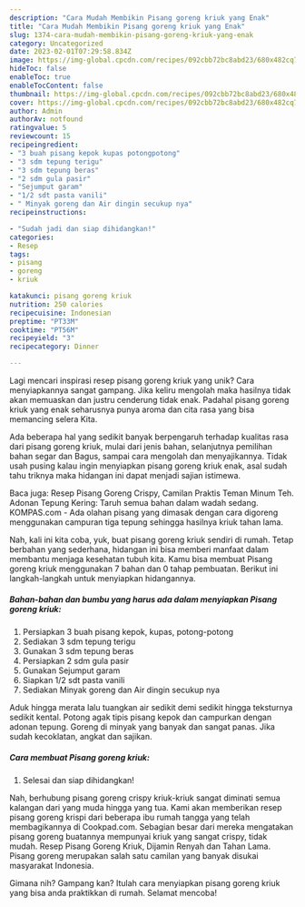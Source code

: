 ```yaml
---
description: "Cara Mudah Membikin Pisang goreng kriuk yang Enak"
title: "Cara Mudah Membikin Pisang goreng kriuk yang Enak"
slug: 1374-cara-mudah-membikin-pisang-goreng-kriuk-yang-enak
category: Uncategorized
date: 2023-02-01T07:29:58.834Z
image: https://img-global.cpcdn.com/recipes/092cbb72bc8abd23/680x482cq70/pisang-goreng-kriuk-foto-resep-utama.jpg
hideToc: false
enableToc: true
enableTocContent: false
thumbnail: https://img-global.cpcdn.com/recipes/092cbb72bc8abd23/680x482cq70/pisang-goreng-kriuk-foto-resep-utama.jpg
cover: https://img-global.cpcdn.com/recipes/092cbb72bc8abd23/680x482cq70/pisang-goreng-kriuk-foto-resep-utama.jpg
author: Admin
authorAv: notfound
ratingvalue: 5
reviewcount: 15
recipeingredient:
- "3 buah pisang kepok kupas potongpotong"
- "3 sdm tepung terigu"
- "3 sdm tepung beras"
- "2 sdm gula pasir"
- "Sejumput garam"
- "1/2 sdt pasta vanili"
- " Minyak goreng dan Air dingin secukup nya"
recipeinstructions:

- "Sudah jadi dan siap dihidangkan!"
categories:
- Resep
tags:
- pisang
- goreng
- kriuk

katakunci: pisang goreng kriuk 
nutrition: 250 calories
recipecuisine: Indonesian
preptime: "PT33M"
cooktime: "PT56M"
recipeyield: "3"
recipecategory: Dinner

---
```





Lagi mencari inspirasi resep pisang goreng kriuk yang unik? Cara menyiapkannya sangat gampang. Jika keliru mengolah maka hasilnya tidak akan memuaskan dan justru cenderung tidak enak. Padahal pisang goreng kriuk yang enak seharusnya punya aroma dan cita rasa yang bisa memancing selera Kita.





Ada beberapa hal yang sedikit banyak berpengaruh terhadap kualitas rasa dari pisang goreng kriuk, mulai dari jenis bahan, selanjutnya pemilihan bahan segar dan Bagus, sampai cara mengolah dan menyajikannya. Tidak usah pusing kalau ingin menyiapkan pisang goreng kriuk enak,      asal sudah tahu triknya maka hidangan ini dapat menjadi sajian istimewa.














Baca juga: Resep Pisang Goreng Crispy, Camilan Praktis Teman Minum Teh. Adonan Tepung Kering: Taruh semua bahan dalam wadah sedang. KOMPAS.com - Ada olahan pisang yang dimasak dengan cara digoreng menggunakan campuran tiga tepung sehingga hasilnya kriuk tahan lama.






Nah, kali ini kita coba, yuk, buat pisang goreng kriuk sendiri di rumah. Tetap berbahan yang sederhana, hidangan ini bisa memberi manfaat dalam membantu menjaga kesehatan tubuh kita. Kamu bisa membuat Pisang goreng kriuk menggunakan 7 bahan dan 0 tahap pembuatan. Berikut ini langkah-langkah untuk menyiapkan hidangannya.

<!--inarticleads1-->

##### Bahan-bahan dan bumbu yang harus ada dalam menyiapkan Pisang goreng kriuk:

1. Persiapkan 3 buah pisang kepok, kupas, potong-potong
1. Sediakan 3 sdm tepung terigu
1. Gunakan 3 sdm tepung beras
1. Persiapkan 2 sdm gula pasir
1. Gunakan Sejumput garam
1. Siapkan 1/2 sdt pasta vanili
1. Sediakan  Minyak goreng dan Air dingin secukup nya


Aduk hingga merata lalu tuangkan air sedikit demi sedikit hingga teksturnya sedikit kental. Potong agak tipis pisang kepok dan campurkan dengan adonan tepung. Goreng di minyak yang banyak dan sangat panas. Jika sudah kecoklatan, angkat dan sajikan. 

<!--inarticleads2-->

##### Cara membuat Pisang goreng kriuk:


1. Selesai dan siap dihidangkan!

Nah, berhubung pisang goreng crispy kriuk-kriuk sangat diminati semua kalangan dari yang muda hingga yang tua. Kami akan memberikan resep pisang goreng krispi dari beberapa ibu rumah tangga yang telah membagikannya di Cookpad.com. Sebagian besar dari mereka mengatakan pisang goreng buatannya mempunyai kriuk yang sangat crispy, tidak mudah. Resep Pisang Goreng Kriuk, Dijamin Renyah dan Tahan Lama. Pisang goreng merupakan salah satu camilan yang banyak disukai masyarakat Indonesia. 

Gimana nih? Gampang kan? Itulah cara menyiapkan pisang goreng kriuk yang bisa anda praktikkan di rumah. Selamat mencoba!
